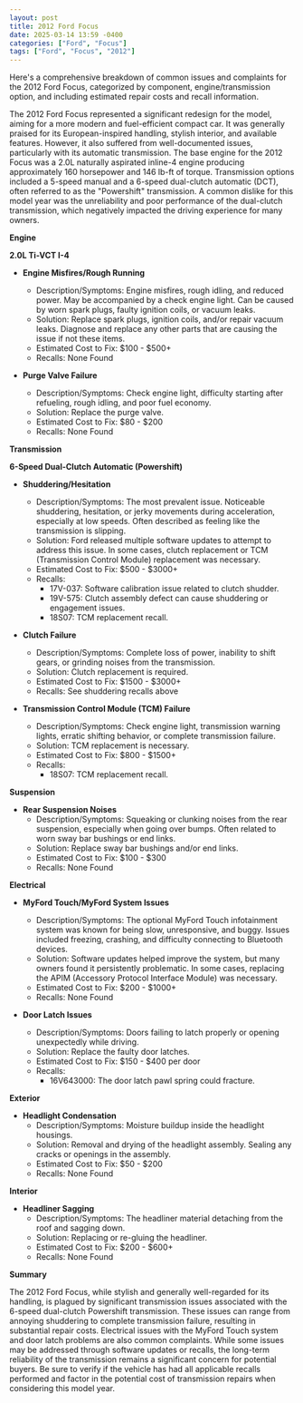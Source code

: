 ```yaml
---
layout: post
title: 2012 Ford Focus
date: 2025-03-14 13:59 -0400
categories: ["Ford", "Focus"]
tags: ["Ford", "Focus", "2012"]
---
```

Here's a comprehensive breakdown of common issues and complaints for the 2012 Ford Focus, categorized by component, engine/transmission option, and including estimated repair costs and recall information.

The 2012 Ford Focus represented a significant redesign for the model, aiming for a more modern and fuel-efficient compact car. It was generally praised for its European-inspired handling, stylish interior, and available features. However, it also suffered from well-documented issues, particularly with its automatic transmission. The base engine for the 2012 Focus was a 2.0L naturally aspirated inline-4 engine producing approximately 160 horsepower and 146 lb-ft of torque. Transmission options included a 5-speed manual and a 6-speed dual-clutch automatic (DCT), often referred to as the "Powershift" transmission. A common dislike for this model year was the unreliability and poor performance of the dual-clutch transmission, which negatively impacted the driving experience for many owners.

**Engine**

**2.0L Ti-VCT I-4**

*   **Engine Misfires/Rough Running**
    *   Description/Symptoms: Engine misfires, rough idling, and reduced power. May be accompanied by a check engine light. Can be caused by worn spark plugs, faulty ignition coils, or vacuum leaks.
    *   Solution: Replace spark plugs, ignition coils, and/or repair vacuum leaks. Diagnose and replace any other parts that are causing the issue if not these items.
    *   Estimated Cost to Fix: $100 - $500+
    *   Recalls: None Found

*   **Purge Valve Failure**
    *   Description/Symptoms: Check engine light, difficulty starting after refueling, rough idling, and poor fuel economy.
    *   Solution: Replace the purge valve.
    *   Estimated Cost to Fix: $80 - $200
    *   Recalls: None Found

**Transmission**

**6-Speed Dual-Clutch Automatic (Powershift)**

*   **Shuddering/Hesitation**
    *   Description/Symptoms: The most prevalent issue. Noticeable shuddering, hesitation, or jerky movements during acceleration, especially at low speeds. Often described as feeling like the transmission is slipping.
    *   Solution: Ford released multiple software updates to attempt to address this issue. In some cases, clutch replacement or TCM (Transmission Control Module) replacement was necessary.
    *   Estimated Cost to Fix: $500 - $3000+
    *   Recalls:
        *   17V-037: Software calibration issue related to clutch shudder.
        *   19V-575: Clutch assembly defect can cause shuddering or engagement issues.
        *   18S07: TCM replacement recall.

*   **Clutch Failure**
    *   Description/Symptoms: Complete loss of power, inability to shift gears, or grinding noises from the transmission.
    *   Solution: Clutch replacement is required.
    *   Estimated Cost to Fix: $1500 - $3000+
    *   Recalls: See shuddering recalls above

*   **Transmission Control Module (TCM) Failure**
    *   Description/Symptoms: Check engine light, transmission warning lights, erratic shifting behavior, or complete transmission failure.
    *   Solution: TCM replacement is necessary.
    *   Estimated Cost to Fix: $800 - $1500+
    *   Recalls:
        *   18S07: TCM replacement recall.

**Suspension**

*   **Rear Suspension Noises**
    *   Description/Symptoms: Squeaking or clunking noises from the rear suspension, especially when going over bumps. Often related to worn sway bar bushings or end links.
    *   Solution: Replace sway bar bushings and/or end links.
    *   Estimated Cost to Fix: $100 - $300
    *   Recalls: None Found

**Electrical**

*   **MyFord Touch/MyFord System Issues**
    *   Description/Symptoms: The optional MyFord Touch infotainment system was known for being slow, unresponsive, and buggy. Issues included freezing, crashing, and difficulty connecting to Bluetooth devices.
    *   Solution: Software updates helped improve the system, but many owners found it persistently problematic. In some cases, replacing the APIM (Accessory Protocol Interface Module) was necessary.
    *   Estimated Cost to Fix: $200 - $1000+
    *   Recalls: None Found

*   **Door Latch Issues**
    *   Description/Symptoms: Doors failing to latch properly or opening unexpectedly while driving.
    *   Solution: Replace the faulty door latches.
    *   Estimated Cost to Fix: $150 - $400 per door
    *   Recalls:
        * 16V643000: The door latch pawl spring could fracture.

**Exterior**

*   **Headlight Condensation**
    *   Description/Symptoms: Moisture buildup inside the headlight housings.
    *   Solution: Removal and drying of the headlight assembly. Sealing any cracks or openings in the assembly.
    *   Estimated Cost to Fix: $50 - $200
    *   Recalls: None Found

**Interior**

*   **Headliner Sagging**
    *   Description/Symptoms: The headliner material detaching from the roof and sagging down.
    *   Solution: Replacing or re-gluing the headliner.
    *   Estimated Cost to Fix: $200 - $600+
    *   Recalls: None Found

**Summary**

The 2012 Ford Focus, while stylish and generally well-regarded for its handling, is plagued by significant transmission issues associated with the 6-speed dual-clutch Powershift transmission. These issues can range from annoying shuddering to complete transmission failure, resulting in substantial repair costs. Electrical issues with the MyFord Touch system and door latch problems are also common complaints. While some issues may be addressed through software updates or recalls, the long-term reliability of the transmission remains a significant concern for potential buyers. Be sure to verify if the vehicle has had all applicable recalls performed and factor in the potential cost of transmission repairs when considering this model year.

